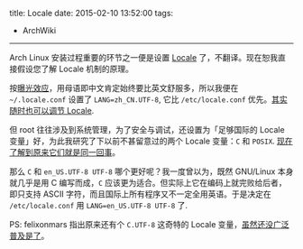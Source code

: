 title: Locale
date: 2015-02-10 13:52:00
tags:
- ArchWiki
---

Arch Linux 安装过程重要的环节之一便是设置 [Locale](https://wiki.archlinux.org/index.php/Locale) 了，不翻译。现在恕我直接假设您了解 Locale 机制的原理。

按[曝光效应](http://www.douban.com/group/topic/39675260/)，用母语即中文肯定始终要比英文舒服多，所以我便在 `~/.locale.conf` 设置了 `LANG=zh_CN.UTF-8`, 它比 `/etc/locale.conf` 优先。[其实随时也可以调节 Locale](http://arch.acgtyrant.com/2014/11/30/Enviroment-variables/).

但 root 往往涉及到系统管理，为了安全与调试，还设置为「足够国际的 Locale 变量」好，为此我研究了下以前不甚留意过的两个 Locale 变量：`C` 和 `POSIX`. [现在了解到原来它们就是同一回事](http://unix.stackexchange.com/a/87747)。

那么 `C` 和 `en_US.UTF-8 UTF-8` 哪个更好呢？我一度曾以为，既然 GNU/Linux 本身就几乎是用 C 编写而成，`C` 应该更为适合。但实际上它在编码上就完败给后者，即只支持 ASCII 字符，而且国际上所有程序又不一定全用英语。于是决定在 `/etc/locale.conf` 用 `LANG=en_US.UTF-8 UTF-8` 了.

PS: felixonmars 指出原来还有个 `C.UTF-8` 这奇特的 Locale 变量，[虽然还没广泛普及是了](https://sourceware.org/bugzilla/show_bug.cgi?id=17318)。
